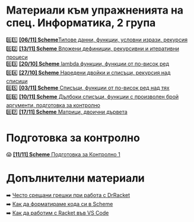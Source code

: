 # Материали към упражненията на спец. Информатика, 2 група

:zero::one: [**[06/11] Scheme**Типове данни, функции, условни изрази, рекурсия](./01/README.md)  
:zero::two: [**[13/11] Scheme** Вложени дефиниции, рекурсивни и итеративни процеси](./02/README.md)  
:zero::three: [**[20/10] Scheme** lambda функции, функции от по-висок ред](./03/README.md)  
:zero::four: [**[27/10] Scheme** Наредени двойки и списъци, рекурсия над списици](./04/README.md)  
:zero::five: [**[03/11] Scheme** Списъци, функции от по-висок ред над тях](./05/README.md)  
:zero::six: [**[10/11] Scheme** Дълбоки списъци, функции с произволен брой аргументи, подготовка за контролно](./06/README.md)  
:zero::seven: [**[17/11] Scheme** Матрици, двоични дървета](./07/README.md)  

# Подготовка за контролно

:scream: [**[11/11] Scheme** Подготовка за Контролно 1](./exams/01-exam/README.md)  

# Допълнителни материали

:arrow_right: [Често срещани грешки при работа с DrRacket](./additional-materials/scheme-common-pitfalls.md)  
:arrow_right: [Как да форматираме кода си в Scheme](./additional-materials/scheme-formatting.md)  
:arrow_right: [Как да работим с Racket във VS Code](./additional-materials/scheme-vscode.md)